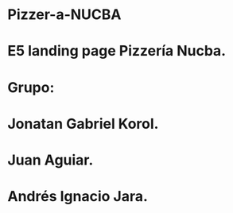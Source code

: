 # Pizzer-a-NUCBA
# E5 landing page Pizzería Nucba.
# Grupo:
# Jonatan Gabriel Korol.
# Juan Aguiar.
# Andrés Ignacio Jara.